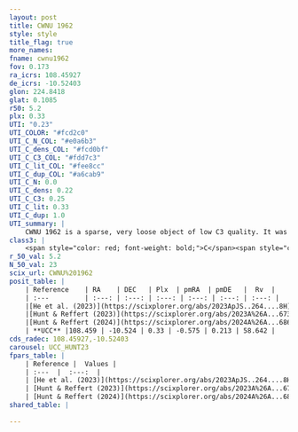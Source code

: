 ```yaml
---
layout: post
title: CWNU 1962
style: style
title_flag: true
more_names: 
fname: cwnu1962
fov: 0.173
ra_icrs: 108.45927
de_icrs: -10.52403
glon: 224.8418
glat: 0.1085
r50: 5.2
plx: 0.33
UTI: "0.23"
UTI_COLOR: "#fcd2c0"
UTI_C_N_COL: "#e0a6b3"
UTI_C_dens_COL: "#fcd0bf"
UTI_C_C3_COL: "#fdd7c3"
UTI_C_lit_COL: "#fee8cc"
UTI_C_dup_COL: "#a6cab9"
UTI_C_N: 0.0
UTI_C_dens: 0.22
UTI_C_C3: 0.25
UTI_C_lit: 0.33
UTI_C_dup: 1.0
UTI_summary: |
    CWNU 1962 is a sparse, very loose object of low C3 quality. It was recently reported in the literature.<br><br><span style="color: #99180f; font-weight: bold;">Warning: </span>contains less than 25 stars with <i>P>0.5</i> estimated.
class3: |
    <span style="color: red; font-weight: bold;">C</span><span style="color: red; font-weight: bold;">C</span>
r_50_val: 5.2
N_50_val: 23
scix_url: CWNU%201962
posit_table: |
    | Reference    | RA    | DEC   | Plx  | pmRA  | pmDE   |  Rv  |
    | :---         | :---: | :---: | :---: | :---: | :---: | :---: |
    |[He et al. (2023)](https://scixplorer.org/abs/2023ApJS..264....8H) | 108.47 | -10.52 | 0.332 | -0.563 | 0.213 | 58.64 |
    |[Hunt & Reffert (2023)](https://scixplorer.org/abs/2023A%26A...673A.114H) | 108.477 | -10.52 | 0.336 | -0.587 | 0.215 | -- |
    |[Hunt & Reffert (2024)](https://scixplorer.org/abs/2024A%26A...686A..42H) | 108.477 | -10.52 | 0.336 | -0.587 | 0.215 | -- |
    | **UCC** |108.459 | -10.524 | 0.33 | -0.575 | 0.213 | 58.642 | 
cds_radec: 108.45927,-10.52403
carousel: UCC_HUNT23
fpars_table: |
    | Reference |  Values |
    | :---  |  :---:  |
    | [He et al. (2023)](https://scixplorer.org/abs/2023ApJS..264....8H) | `A0=1.5, m-M=12.5, logAge=8.8` |
    | [Hunt & Reffert (2023)](https://scixplorer.org/abs/2023A%26A...673A.114H) | `AV50=1.184, diffAV50=0.512, MOD50=12.265, logAge50=8.657` |
    | [Hunt & Reffert (2024)](https://scixplorer.org/abs/2024A%26A...686A..42H) | `MassJ=204.019` |
shared_table: |
    
---
```

